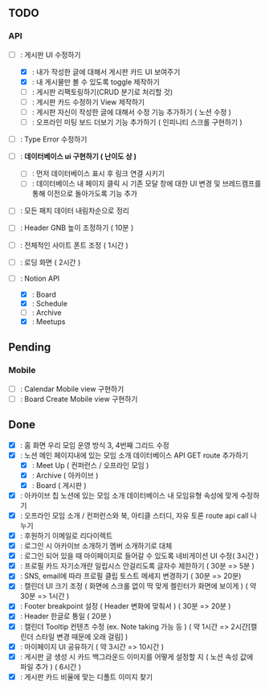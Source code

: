 ## TODO

### API

- [ ] : 게시판 UI 수정하기
  - [x] : 내가 작성한 글에 대해서 게시판 카드 UI 보여주기
  - [x] : 내 게시물만 볼 수 있도록 toggle 제작하기
  - [ ] : 게시판 리팩토링하기(CRUD 분기로 처리할 것)
  - [ ] : 게시판 카드 수정하기 View 제작하기
  - [ ] : 게시판 자신이 작성한 글에 대해서 수정 기능 추가하기 ( 노션 수정 )
  - [ ] : 오프라인 미팅 보드 더보기 기능 추가하기 ( 인피니티 스크롤 구현하기 )
- [ ] : Type Error 수정하기
- [ ] : **데이터베이스 ui 구현하기 ( 난이도 상 )**
  - [ ] : 먼저 데이터베이스 표시 후 링크 연결 시키기
  - [ ] : 데이터베이스 내 페이지 클릭 시 기존 모달 창에 대한 UI 변경 및 브레드캠프를 통해 이전으로 돌아가도록 기능 추가
- [ ] : 모든 패치 데이터 내림차순으로 정리
- [ ] : Header GNB 높이 조정하기 ( 10분 )
- [ ] : 전체적인 사이트 폰트 조정 ( 1시간 )
- [ ] : 로딩 화면 ( 2시간 )

- [ ] : Notion API
  - [x] : Board
  - [x] : Schedule
  - [ ] : Archive
  - [x] : Meetups

## Pending

### Mobile

- [ ] : Calendar Mobile view 구현하기
- [ ] : Board Create Mobile view 구현하기

## Done

- [x] : 홈 화면 우리 모임 운영 방식 3, 4번째 그리드 수정
- [x] : 노션 메인 페이지내에 있는 모임 소개 데이터베이스 API GET route 추가하기
  - [x] : Meet Up ( 컨퍼런스 / 오프라인 모임 )
  - [x] : Archive ( 아카이브 )
  - [x] : Board ( 게시판 )
- [x] : 아카이브 칩 노션에 있는 모임 소개 데이터베이스 내 모임유형 속성에 맞게 수정하기
- [x] : 오프라인 모임 소개 / 컨퍼런스와 북, 아티클 스터디, 자유 토론 route api call 나누기
- [x] : 후원하기 이메일로 리다이렉트
- [x] : 로그인 시 아카이브 소개하기 멤버 소개하기로 대체
- [x] : 로그인 되어 있을 때 마이페이지로 들어갈 수 있도록 네비게이션 UI 수정( 3시간 )
- [x] : 프로필 카드 자기소개란 일립시스 안걸리도록 글자수 제한하기 ( 30분 => 5분 )
- [x] : SNS, email에 따라 프로필 클립 토스트 메세지 변경하기 ( 30분 => 20분)
- [x] : 캘린더 UI 크기 조정 ( 화면에 스크롤 없이 딱 맞게 켈린터가 화면에 보이게 ) ( 약 30분 => 1시간 )
- [x] : Footer breakpoint 설정 ( Header 변화에 맞춰서 ) ( 30분 => 20분 )
- [x] : Header 한글로 통일 ( 20분 )
- [x] : 캘린더 Tooltip 컨텐츠 수정 (ex. Note taking 가능 등 ) ( 약 1시간 => 2시간[캘린더 스타일 변경 때문에 오래 걸림] )
- [x] : 마이페이지 UI 공유하기 ( 약 3시간 => 10시간 )
- [x] : 게시판 글 생성 시 카드 백그라운드 이미지를 어떻게 설정할 지 ( 노션 속성 값에 파일 추가 ) ( 6시간 )
- [x] : 게시판 카드 비율에 맞는 디폴트 이미지 찾기
